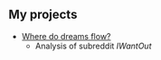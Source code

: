 ## My projects 

- [Where do dreams flow?](https://rouenlee29.github.io/reddit-iwantout/reddit-iwantout)
    - Analysis of subreddit _IWantOut_


